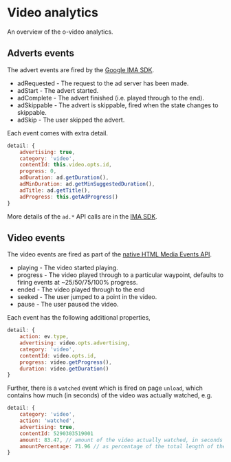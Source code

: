 # Video analytics

An overview of the o-video analytics.

## Adverts events

The advert events are fired by the [Google IMA SDK](https://developers.google.com/interactive-media-ads/docs/sdks/html5/v3/apis#ima.AdEvent.Type).

- adRequested - The request to the ad server has been made.
- adStart - The advert started.
- adComplete - The advert finished (i.e. played through to the end).
- adSkippable - The advert is skippable, fired when the state changes to skippable.
- adSkip - The user skipped the advert.

Each event comes with extra detail.

```js
detail: {
	advertising: true,
	category: 'video',
	contentId: this.video.opts.id,
	progress: 0,
	adDuration: ad.getDuration(),
	adMinDuration: ad.getMinSuggestedDuration(),
	adTitle: ad.getTitle(),
	adProgress: this.getAdProgress()
}
```

More details of the `ad.*` API calls are in the [IMA SDK](https://developers.google.com/interactive-media-ads/docs/sdks/html5/v3/apis).

## Video events

The video events are fired as part of the [native HTML Media Events API](https://developer.mozilla.org/en/docs/Web/Guide/Events/Media_events).

- playing - The video started playing.
- progress - The video played through to a particular waypoint, defaults to firing events at ~25/50/75/100% progress.
- ended - The video played through to the end
- seeked - The user jumped to a point in the video.
- pause - The user paused the video.

Each event has the following additional properties,

```js
detail: {
	action: ev.type,
	advertising: video.opts.advertising,
	category: 'video',
	contentId: video.opts.id,
	progress: video.getProgress(),
	duration: video.getDuration()
}
```

Further, there is a `watched` event which is fired on page `unload`, which contains how much (in seconds) of the
video was actually watched, e.g.

```js
detail: {
	category: 'video',
	action: 'watched',
	advertising: true,
	contentId: 5290303519001
	amount: 83.47, // amount of the video actually watched, in seconds
	amountPercentage: 71.96 // as percentage of the total length of the video, could be > 100
}
```
